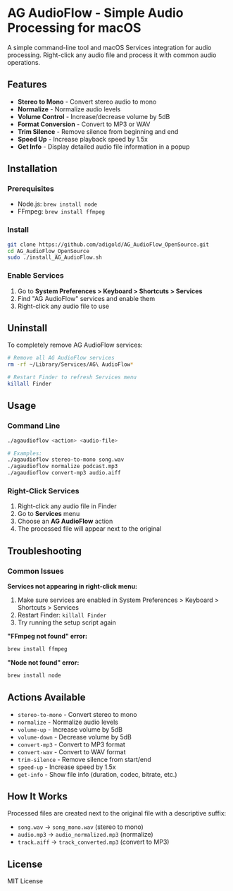 # AG AudioFlow - Simple Audio Processing for macOS

A simple command-line tool and macOS Services integration for audio processing. Right-click any audio file and process it with common audio operations.

## Features

- **Stereo to Mono** - Convert stereo audio to mono
- **Normalize** - Normalize audio levels
- **Volume Control** - Increase/decrease volume by 5dB
- **Format Conversion** - Convert to MP3 or WAV
- **Trim Silence** - Remove silence from beginning and end
- **Speed Up** - Increase playback speed by 1.5x
- **Get Info** - Display detailed audio file information in a popup

## Installation

### Prerequisites
- Node.js: `brew install node`
- FFmpeg: `brew install ffmpeg`

### Install
```bash
git clone https://github.com/adigold/AG_AudioFlow_OpenSource.git
cd AG_AudioFlow_OpenSource
sudo ./install_AG_AudioFlow.sh
```

### Enable Services
1. Go to **System Preferences > Keyboard > Shortcuts > Services**
2. Find "AG AudioFlow" services and enable them
3. Right-click any audio file to use

## Uninstall

To completely remove AG AudioFlow services:

```bash
# Remove all AG AudioFlow services
rm -rf ~/Library/Services/AG\ AudioFlow*

# Restart Finder to refresh Services menu
killall Finder
```

## Usage

### Command Line
```bash
./agaudioflow <action> <audio-file>

# Examples:
./agaudioflow stereo-to-mono song.wav
./agaudioflow normalize podcast.mp3
./agaudioflow convert-mp3 audio.aiff
```

### Right-Click Services
1. Right-click any audio file in Finder
2. Go to **Services** menu
3. Choose an **AG AudioFlow** action
4. The processed file will appear next to the original

## Troubleshooting

### Common Issues

**Services not appearing in right-click menu:**
1. Make sure services are enabled in System Preferences > Keyboard > Shortcuts > Services
2. Restart Finder: `killall Finder`
3. Try running the setup script again

**"FFmpeg not found" error:**
```bash
brew install ffmpeg
```

**"Node not found" error:**
```bash
brew install node
```

## Actions Available

- `stereo-to-mono` - Convert stereo to mono
- `normalize` - Normalize audio levels
- `volume-up` - Increase volume by 5dB
- `volume-down` - Decrease volume by 5dB
- `convert-mp3` - Convert to MP3 format
- `convert-wav` - Convert to WAV format
- `trim-silence` - Remove silence from start/end
- `speed-up` - Increase speed by 1.5x
- `get-info` - Show file info (duration, codec, bitrate, etc.)

## How It Works

Processed files are created next to the original file with a descriptive suffix:
- `song.wav` → `song_mono.wav` (stereo to mono)
- `audio.mp3` → `audio_normalized.mp3` (normalize)
- `track.aiff` → `track_converted.mp3` (convert to MP3)

## License

MIT License
